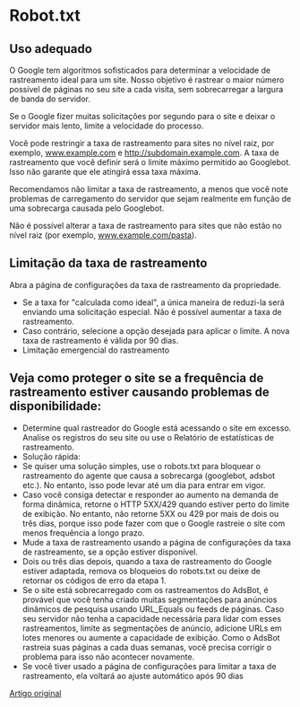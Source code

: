 # Robot.txt

## Uso adequado

O Google tem algoritmos sofisticados para determinar a velocidade de rastreamento ideal para um site. Nosso objetivo é rastrear o maior número possível de páginas no seu site a cada visita, sem sobrecarregar a largura de banda do servidor.

Se o Google fizer muitas solicitações por segundo para o site e deixar o servidor mais lento, limite a velocidade do processo.

Você pode restringir a taxa de rastreamento para sites no nível raiz, por exemplo, www.example.com e http://subdomain.example.com. A taxa de rastreamento que você definir será o limite máximo permitido ao Googlebot. Isso não garante que ele atingirá essa taxa máxima.

Recomendamos não limitar a taxa de rastreamento, a menos que você note problemas de carregamento do servidor que sejam realmente em função de uma sobrecarga causada pelo Googlebot.

Não é possível alterar a taxa de rastreamento para sites que não estão no nível raiz (por exemplo, www.example.com/pasta).

## Limitação da taxa de rastreamento

Abra a página de configurações da taxa de rastreamento da propriedade.
- Se a taxa for "calculada como ideal", a única maneira de reduzi-la será enviando uma solicitação especial. Não é possível aumentar a taxa de rastreamento.
- Caso contrário, selecione a opção desejada para aplicar o limite. A nova taxa de rastreamento é válida por 90 dias.
- Limitação emergencial do rastreamento


## Veja como proteger o site se a frequência de rastreamento estiver causando problemas de disponibilidade:

- Determine qual rastreador do Google está acessando o site em excesso. Analise os registros do seu site ou use o Relatório de estatísticas de rastreamento.
- Solução rápida:
- Se quiser uma solução simples, use o robots.txt para bloquear o rastreamento do agente que causa a sobrecarga (googlebot, adsbot etc.). No entanto, isso pode levar até um dia para entrar em vigor.
- Caso você consiga detectar e responder ao aumento na demanda de forma dinâmica, retorne o HTTP 5XX/429 quando estiver perto do limite de exibição. No entanto, não retorne 5XX ou 429 por mais de dois ou três dias, porque isso pode fazer com que o Google rastreie o site com menos frequência a longo prazo.
- Mude a taxa de rastreamento usando a página de configurações da taxa de rastreamento, se a opção estiver disponível.
- Dois ou três dias depois, quando a taxa de rastreamento do Google estiver adaptada, remova os bloqueios do robots.txt ou deixe de retornar os códigos de erro da etapa 1.
- Se o site está sobrecarregado com os rastreamentos do AdsBot, é provável que você tenha criado muitas segmentações para anúncios dinâmicos de pesquisa usando URL_Equals ou feeds de páginas. Caso seu servidor não tenha a capacidade necessária para lidar com esses rastreamentos, limite as segmentações de anúncio, adicione URLs em lotes menores ou aumente a capacidade de exibição. Como o AdsBot rastreia suas páginas a cada duas semanas, você precisa corrigir o problema para isso não acontecer novamente.
- Se você tiver usado a página de configurações para limitar a taxa de rastreamento, ela voltará ao ajuste automático após 90 dias

[Artigo original](https://support.google.com/webmasters/answer/48620?hl=pt)